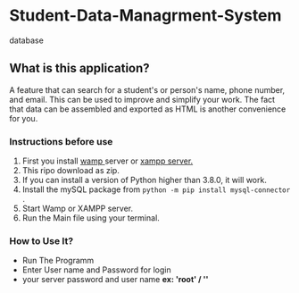 # Student-Data-Managrment-System
database

## What is this application?

A feature that can search for a student's or person's name, phone number, and email. This can be used to improve and simplify your work. The fact that data can be assembled and exported as HTML is another convenience for you.

### Instructions before use
<ol>
  <li>First you install <a href="https://www.wampserver.com/en/download-wampserver-64bits/"> wamp </a> server or <a href="https://www.apachefriends.org/download.html"> xampp server. </a></li>
  <li>This ripo download as zip.</li>
  <li>If you can install a version of Python higher than 3.8.0, it will work.</li>
  <li>Install the mySQL package from <code>python -m pip install mysql-connector </code>.</li>
  <li>Start Wamp or XAMPP server.</li>
  <li>Run the Main file using your terminal.</li>
</ol>

### How to Use It?
<ul>
  <li>Run The Programm</li>  
  <li>Enter User name and Password for login</li>  
  <li>your server password and user name <b>ex: 'root' / ''</b> </li>  
</ul>
